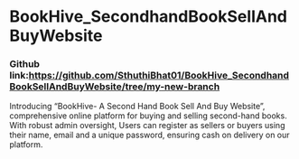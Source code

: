 # BookHive_SecondhandBookSellAndBuyWebsite
### Github link:https://github.com/SthuthiBhat01/BookHive_SecondhandBookSellAndBuyWebsite/tree/my-new-branch
Introducing “BookHive- A Second Hand Book Sell And Buy Website”,  comprehensive online platform for buying and selling second-hand books. With robust admin oversight, Users can register as sellers or buyers using their name, email and a unique password, ensuring cash on delivery on our platform. 
